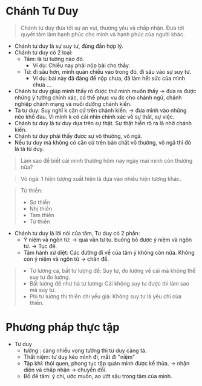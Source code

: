 # Chánh Tư Duy
> Chánh tư duy đưa tới sự an vui, thương yêu và chấp nhận. Đưa tới quyết tâm làm hạnh phúc cho mình và hạnh phúc của người khác. 


+ Chánh tư duy là sự suy tư, đúng đắn hợp lý. 
+ Chánh tư duy có 2 loại:
  + Tầm: là tư tưởng nào đó.
    + Ví dụ: Chiều nay phải nộp bài cho thầy.
  + Từ: đi sâu hơn, mình quán chiều vào trong đó, đi sâu vào sự suy tư. 
    + Ví dụ: bài này đã đáng để nộp chưa, đã làm hết sức của mình chưa ...
+ Chánh tư duy giúp mình thấy rõ được thứ mình muốn thấy $\to$ đưa ra được những ý tưởng chính xác, có thể phục vụ đc cho chánh ngữ, chánh nghiệp chánh mạng và nuôi dưỡng chánh kiến.
+ Tà tư duy: Suy nghĩ k căn cứ trên chánh kiến. $\to$ đưa mình vào những nẻo khổ đau. Vì mình k có cái nhìn chính xác về sự thât, sự việc. 
+ Chánh tư duy là tư duy dựa trên sự thật. Sự thật hiễn rõ ra là nhờ chánh kiến. 
+ Chánh tư duy phải thấy được sự vô thường, vô ngã. 
+ Nếu tư duy mà không có căn cứ trên bản chât vô thường, vô ngã thì đó là tà từ duy. 

> Làm sao để biết cái mình thương hôm nay ngày mai mình còn thương nữa?

> Vô ngã: 1 hiện tượng xuất hiện là dựa vào nhiều hiện tượng khác.
  
> Tứ thiền:
>   + Sơ thiền
>   + Nhị thiền
>   + Tam thiền
>   + Tứ thiền


+ Chánh tư duy là lời nói của tâm, Tư duy có 2 phần:
  + Ý niệm và ngôn từ: 
$\to$ qua văn tư tu. buông bỏ được ý niệm và ngôn từ. $\to$ Tục đế.
  + Tâm hành xứ diệt: Các đường đi về của tâm ý không còn nữa. Không còn ý niệm và ngôn từ $\to$ chân đế. 
> + Tư lương cá, bất tư lượng để: Suy tư, đo lường về cái mà không thể suy tư đo lường. 
> + Bất lương để như hà tư lương: Cái không suy tư được thì làm sao mà suy tư. 
> + Phi tư lương thị thiền chi yếu giả: Không suy tư là yếu chỉ của thiền. 

# Phương pháp thực tập

+ Tư duy 
  + tưởng : càng nhiều vọng tưởng thì tư duy càng tà. 
  + Thất niệm: tư duy kéo mình đi, mất đi "niệm"
  + Tập khí: thói quen, phong tục tập quán mình được kế thừa. $\to$ nhận diện và chấp nhận $\to$ chuyển đổi. 
  + Bồ đề tâm: ý chí, ước muốn, ao ướt sâu trong tâm của mình. 
